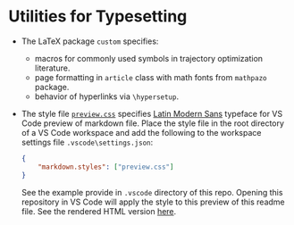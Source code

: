 # Utilities for Typesetting

- The LaTeX package `custom` specifies:
  - macros for commonly used symbols in trajectory optimization literature. 
  - page formatting in `article` class with math fonts from `mathpazo` package.
  - behavior of hyperlinks via `\hypersetup`.
  
- The style file [`preview.css`](preview.css) specifies [Latin Modern Sans](https://tug.org/FontCatalogue/latinmodernroman/) typeface for VS Code preview of markdown file. Place the style file in the root directory of a VS Code workspace and add the following to the workspace settings file `.vscode\settings.json`:
  ```json
  {
      "markdown.styles": ["preview.css"]
  }
  ```
  See the example provide in `.vscode` directory of this repo. Opening this repository in VS Code will apply the style to this preview of this readme file. See the rendered HTML version [here](README.html).

